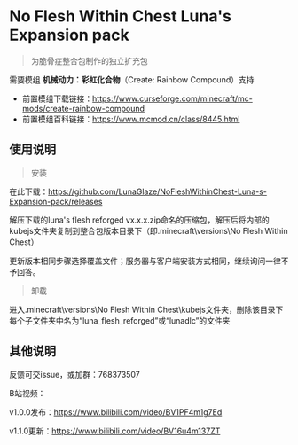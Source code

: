 # No Flesh Within Chest Luna's Expansion pack

> 为脆骨症整合包制作的独立扩充包

需要模组 **机械动力：彩虹化合物**（Create: Rainbow Compound）支持

 - 前置模组下载链接：https://www.curseforge.com/minecraft/mc-mods/create-rainbow-compound
 - 前置模组百科链接：https://www.mcmod.cn/class/8445.html

## 使用说明
 > 安装

在此下载：https://github.com/LunaGlaze/NoFleshWithinChest-Luna-s-Expansion-pack/releases

解压下载的luna's flesh reforged vx.x.x.zip命名的压缩包，解压后将内部的kubejs文件夹复制到整合包版本目录下（即.minecraft\versions\No Flesh Within Chest）

更新版本相同步骤选择覆盖文件；服务器与客户端安装方式相同，继续询问一律不予回答。

 > 卸载

进入.minecraft\versions\No Flesh Within Chest\kubejs文件夹，删除该目录下每个子文件夹中名为“luna_flesh_reforged”或“lunadlc”的文件夹

## 其他说明
反馈可交issue，或加群：768373507

B站视频：

v1.0.0发布：https://www.bilibili.com/video/BV1PF4m1g7Ed

v1.1.0更新：https://www.bilibili.com/video/BV16u4m137ZT
